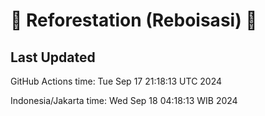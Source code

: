 
# 🌳 Reforestation (Reboisasi) 🌲

## Last Updated

GitHub Actions time: Tue Sep 17 21:18:13 UTC 2024

Indonesia/Jakarta time: Wed Sep 18 04:18:13 WIB 2024
